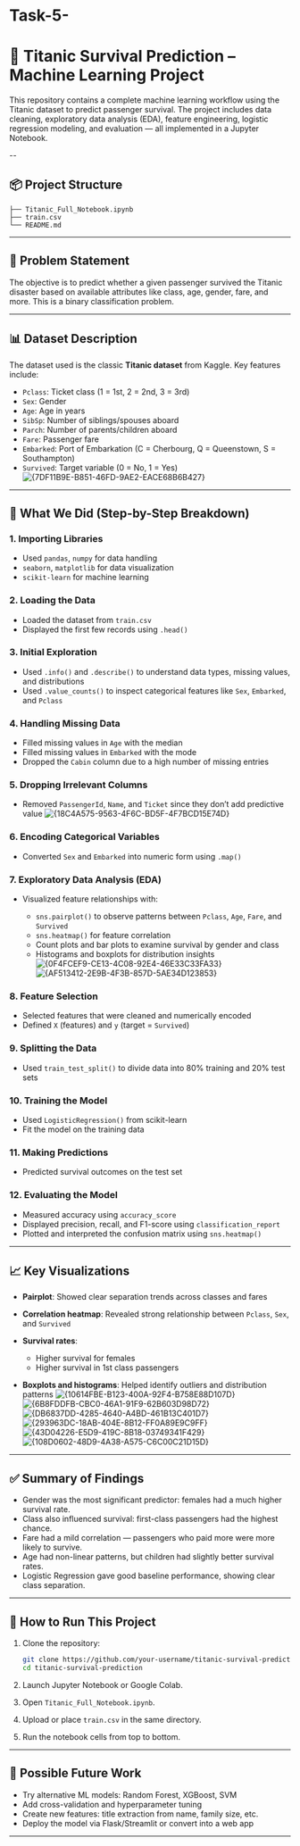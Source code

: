 # Task-5-

# 🚢 Titanic Survival Prediction – Machine Learning Project

This repository contains a complete machine learning workflow using the Titanic dataset to predict passenger survival. The project includes data cleaning, exploratory data analysis (EDA), feature engineering, logistic regression modeling, and evaluation — all implemented in a Jupyter Notebook.

--

## 📦 Project Structure

```
├── Titanic_Full_Notebook.ipynb
├── train.csv                     
└── README.md                    
```

---

## 📘 Problem Statement

The objective is to predict whether a given passenger survived the Titanic disaster based on available attributes like class, age, gender, fare, and more. This is a binary classification problem.

---

## 📊 Dataset Description

The dataset used is the classic **Titanic dataset** from Kaggle. Key features include:

* `Pclass`: Ticket class (1 = 1st, 2 = 2nd, 3 = 3rd)
* `Sex`: Gender
* `Age`: Age in years
* `SibSp`: Number of siblings/spouses aboard
* `Parch`: Number of parents/children aboard
* `Fare`: Passenger fare
* `Embarked`: Port of Embarkation (C = Cherbourg, Q = Queenstown, S = Southampton)
* `Survived`: Target variable (0 = No, 1 = Yes)
![{7DF11B9E-B851-46FD-9AE2-EACE68B6B427}](https://github.com/user-attachments/assets/1a0b891f-5188-4953-84a6-9d4cde7cf9c3)

---

## 🔧 What We Did (Step-by-Step Breakdown)

### 1. **Importing Libraries**

* Used `pandas`, `numpy` for data handling
* `seaborn`, `matplotlib` for data visualization
* `scikit-learn` for machine learning

### 2. **Loading the Data**

* Loaded the dataset from `train.csv`
* Displayed the first few records using `.head()`

### 3. **Initial Exploration**

* Used `.info()` and `.describe()` to understand data types, missing values, and distributions
* Used `.value_counts()` to inspect categorical features like `Sex`, `Embarked`, and `Pclass`

### 4. **Handling Missing Data**

* Filled missing values in `Age` with the median
* Filled missing values in `Embarked` with the mode
* Dropped the `Cabin` column due to a high number of missing entries

### 5. **Dropping Irrelevant Columns**

* Removed `PassengerId`, `Name`, and `Ticket` since they don’t add predictive value
![{18C4A575-9563-4F6C-BD5F-4F7BCD15E74D}](https://github.com/user-attachments/assets/0270d09f-a66b-49d4-a185-3b8850dc7134)

### 6. **Encoding Categorical Variables**

* Converted `Sex` and `Embarked` into numeric form using `.map()`

### 7. **Exploratory Data Analysis (EDA)**

* Visualized feature relationships with:

  * `sns.pairplot()` to observe patterns between `Pclass`, `Age`, `Fare`, and `Survived`
  * `sns.heatmap()` for feature correlation
  * Count plots and bar plots to examine survival by gender and class
  * Histograms and boxplots for distribution insights
![{0F4FCEF9-CE13-4C08-92E4-46E33C33FA33}](https://github.com/user-attachments/assets/8d6f2e97-c2f2-4a01-aa98-0b4431291368)
![{AF513412-2E9B-4F3B-857D-5AE34D123853}](https://github.com/user-attachments/assets/3da6549f-c1b5-43b2-b3e9-59784d515ce1)


### 8. **Feature Selection**

* Selected features that were cleaned and numerically encoded
* Defined `X` (features) and `y` (target = `Survived`)

### 9. **Splitting the Data**

* Used `train_test_split()` to divide data into 80% training and 20% test sets

### 10. **Training the Model**

* Used `LogisticRegression()` from scikit-learn
* Fit the model on the training data

### 11. **Making Predictions**

* Predicted survival outcomes on the test set

### 12. **Evaluating the Model**

* Measured accuracy using `accuracy_score`
* Displayed precision, recall, and F1-score using `classification_report`
* Plotted and interpreted the confusion matrix using `sns.heatmap()`

---

## 📈 Key Visualizations

* **Pairplot**: Showed clear separation trends across classes and fares
* **Correlation heatmap**: Revealed strong relationship between `Pclass`, `Sex`, and `Survived`
* **Survival rates**:

  * Higher survival for females
  * Higher survival in 1st class passengers
* **Boxplots and histograms**: Helped identify outliers and distribution patterns
![{10614FBE-B123-400A-92F4-B758E88D107D}](https://github.com/user-attachments/assets/0ce90e7e-2b54-4fd5-8332-a3c46389c452)
![{6B8FDDFB-CBC0-46A1-91F9-62B603D98D72}](https://github.com/user-attachments/assets/32b07335-44f1-4e51-8639-f48152c56e95)
![{DB6837DD-4285-4640-A4BD-461B13C401D7}](https://github.com/user-attachments/assets/9ac1c572-9bbc-4cf9-9b23-bfe5316c9923)
![{293963DC-18AB-404E-8B12-FF0A89E9C9FF}](https://github.com/user-attachments/assets/24ae337e-63f5-45b1-a120-fa291ca08148)
![{43D04226-E5D9-419C-8B18-03749341F429}](https://github.com/user-attachments/assets/690042f7-f184-4e03-8ce2-7f20f9c3d24b)
![{108D0602-48D9-4A38-A575-C6C00C21D15D}](https://github.com/user-attachments/assets/19485cce-9f24-4b4a-92bb-cba35fcd7bd9)

---

## ✅ Summary of Findings

* Gender was the most significant predictor: females had a much higher survival rate.
* Class also influenced survival: first-class passengers had the highest chance.
* Fare had a mild correlation — passengers who paid more were more likely to survive.
* Age had non-linear patterns, but children had slightly better survival rates.
* Logistic Regression gave good baseline performance, showing clear class separation.

---

## 🚀 How to Run This Project

1. Clone the repository:

   ```bash
   git clone https://github.com/your-username/titanic-survival-prediction.git
   cd titanic-survival-prediction
   ```

2. Launch Jupyter Notebook or Google Colab.

3. Open `Titanic_Full_Notebook.ipynb`.

4. Upload or place `train.csv` in the same directory.

5. Run the notebook cells from top to bottom.

---

## 🔄 Possible Future Work

* Try alternative ML models: Random Forest, XGBoost, SVM
* Add cross-validation and hyperparameter tuning
* Create new features: title extraction from name, family size, etc.
* Deploy the model via Flask/Streamlit or convert into a web app

---



